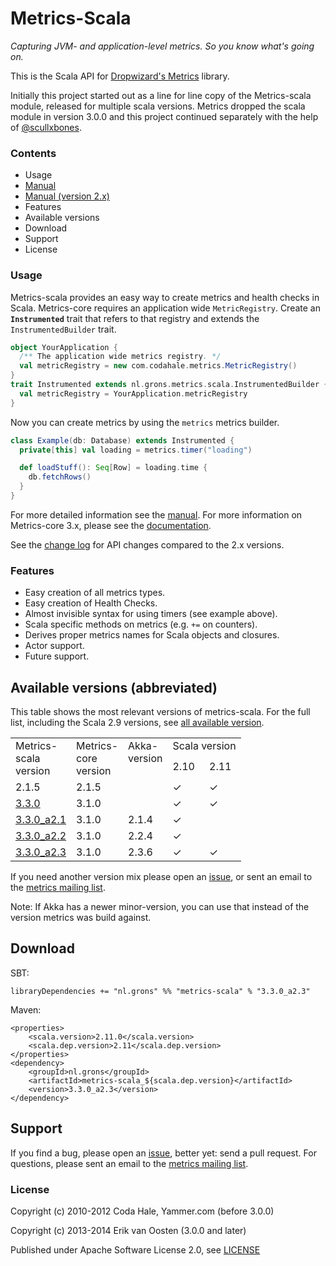 Metrics-Scala
=============

*Capturing JVM- and application-level metrics. So you know what's going on.*

This is the Scala API for [Dropwizard's Metrics](https://github.com/dropwizard/metrics) library.

Initially this project started out as a line for line copy of the Metrics-scala module, released for multiple
scala versions. Metrics dropped the scala module in version 3.0.0 and this project continued separately
with the help of [@scullxbones](https://github.com/scullxbones).

### Contents

* Usage
* [Manual](docs/Manual.md)
* [Manual (version 2.x)](docs/Manual_2x.md)
* Features
* Available versions
* Download
* Support
* License

### Usage

Metrics-scala provides an easy way to create metrics and health checks in Scala. Metrics-core requires an application wide `MetricRegistry`. Create an **`Instrumented`** trait that refers to that registry and extends the `InstrumentedBuilder` trait.

```scala
object YourApplication {
  /** The application wide metrics registry. */
  val metricRegistry = new com.codahale.metrics.MetricRegistry()
}
trait Instrumented extends nl.grons.metrics.scala.InstrumentedBuilder {
  val metricRegistry = YourApplication.metricRegistry
}
```

Now you can create metrics by using the `metrics` metrics builder.

```scala
class Example(db: Database) extends Instrumented {
  private[this] val loading = metrics.timer("loading")

  def loadStuff(): Seq[Row] = loading.time {
    db.fetchRows()
  }
}
```

For more detailed information see the [manual](docs/Manual.md). For more information on Metrics-core 3.x, please see the [documentation](https://dropwizard.github.io/metrics/3.1.0/).

See the [change log](CHANGELOG.md) for API changes compared to the 2.x versions.

### Features

* Easy creation of all metrics types.
* Easy creation of Health Checks.
* Almost invisible syntax for using timers (see example above).
* Scala specific methods on metrics (e.g. `+=` on counters).
* Derives proper metrics names for Scala objects and closures.
* Actor support.
* Future support.

## Available versions (abbreviated)

This table shows the most relevant versions of metrics-scala. For the full list, including the Scala 2.9 versions, see [all available version](docs/AvailableVersions.md).

<table border="0" cellpadding="2" cellspacing="2">
  <tbody>
    <tr>
      <td valign="top" rowspan="2">Metrics-<br>scala<br>version</td>
      <td valign="top" rowspan="2">Metrics-<br>core<br>version</td>
      <td valign="top" rowspan="2">Akka-<br>version</td>
      <td colspan="2" rowspan="1" valign="top">Scala version</td>
    </tr>
    <tr>
      <td valign="top">2.10</td>
      <td valign="top">2.11</td>
    </tr>
    <tr>
      <td valign="top">2.1.5</td>
      <td valign="top">2.1.5</td>
      <td valign="top"></td>
      <td valign="top">✓</td>
      <td valign="top">✓</td>
    </tr>
    <tr>
      <td valign="top"><a href="CHANGELOG.md#v330-sep-2014">3.3.0</a></td>
      <td valign="top">3.1.0</td>
      <td valign="top"></td>
      <td valign="top">✓</td>
      <td valign="top">✓</td>
    </tr>
    <tr>
      <td valign="top"><a href="CHANGELOG.md#v330-sep-2014">3.3.0_a2.1</a></td>
      <td valign="top">3.1.0</td>
      <td valign="top">2.1.4</td>
      <td valign="top">✓</td>
      <td valign="top"></td>
    </tr>
    <tr>
      <td valign="top"><a href="CHANGELOG.md#v330-sep-2014">3.3.0_a2.2</a></td>
      <td valign="top">3.1.0</td>
      <td valign="top">2.2.4</td>
      <td valign="top">✓</td>
      <td valign="top"></td>
    </tr>
    <tr>
      <td valign="top"><a href="CHANGELOG.md#v330-sep-2014">3.3.0_a2.3</a></td>
      <td valign="top">3.1.0</td>
      <td valign="top">2.3.6</td>
      <td valign="top">✓</td>
      <td valign="top">✓</td>
    </tr>
  </tbody>
</table>

If you need another version mix please open an [issue](https://github.com/erikvanoosten/metrics-scala/issues), or sent an email to the [metrics mailing list](http://groups.google.com/group/metrics-user).

Note: If Akka has a newer minor-version, you can use that instead of the version metrics was build against.

## Download

SBT:
```
libraryDependencies += "nl.grons" %% "metrics-scala" % "3.3.0_a2.3"
```

Maven:
```
<properties>
    <scala.version>2.11.0</scala.version>
    <scala.dep.version>2.11</scala.dep.version>
</properties>
<dependency>
    <groupId>nl.grons</groupId>
    <artifactId>metrics-scala_${scala.dep.version}</artifactId>
    <version>3.3.0_a2.3</version>
</dependency>
```

## Support

If you find a bug, please open an [issue](https://github.com/erikvanoosten/metrics-scala/issues), better yet: send a pull request.
For questions, please sent an email to the [metrics mailing list](http://groups.google.com/group/metrics-user).


### License

Copyright (c) 2010-2012 Coda Hale, Yammer.com (before 3.0.0)

Copyright (c) 2013-2014 Erik van Oosten (3.0.0 and later)

Published under Apache Software License 2.0, see [LICENSE](LICENSE)
